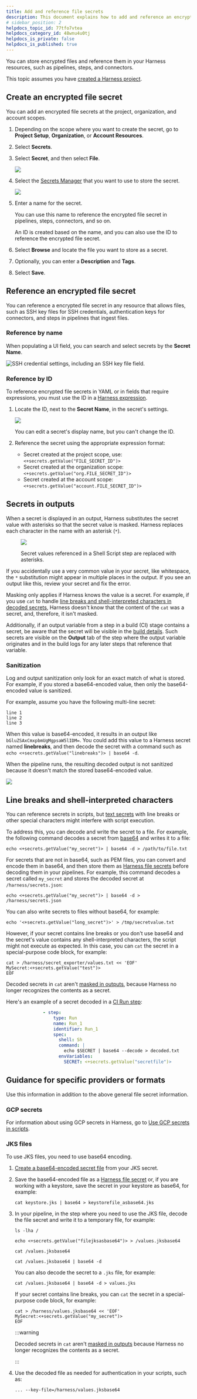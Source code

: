 ```yaml
---
title: Add and reference file secrets
description: This document explains how to add and reference an encrypted file secret.
# sidebar_position: 2
helpdocs_topic_id: 77tfo7vtea
helpdocs_category_id: 48wnu4u0tj
helpdocs_is_private: false
helpdocs_is_published: true
---
```


You can store encrypted files and reference them in your Harness resources, such as pipelines, steps, and connectors.

This topic assumes you have [created a Harness project](../organizations-and-projects/create-an-organization.md).

## Create an encrypted file secret

You can add an encrypted file secrets at the project, organization, and account scopes.

1. Depending on the scope where you want to create the secret, go to **Project Setup**, **Organization**, or **Account Resources**.
2. Select **Secrets**.
3. Select **Secret**, and then select **File**.

   ![](./static/add-file-secrets.png)

4. Select the [Secrets Manager](/docs/category/secrets-management) that you want to use to store the secret.

   ![](../secrets/static/add-file-secrets-56.png)

5. Enter a name for the secret.

   You can use this name to reference the encrypted file secret in pipelines, steps, connectors, and so on.

   An ID is created based on the name, and you can also use the ID to reference the encrypted file secret.

6. Select **Browse** and locate the file you want to store as a secret.
7. Optionally, you can enter a **Description** and **Tags**.
8. Select **Save**.


## Reference an encrypted file secret

You can reference a encrypted file secret in any resource that allows files, such as SSH key files for SSH credentials, authentication keys for connectors, and steps in pipelines that ingest files.

### Reference by name

When populating a UI field, you can search and select secrets by the **Secret Name**.

![SSH credential settings, including an SSH key file field.](../secrets/static/add-file-secrets-57.png)

### Reference by ID

To reference encrypted file secrets in YAML or in fields that require expressions, you must use the ID in a [Harness expression](/docs/platform/variables-and-expressions/runtime-inputs#expressions).

1. Locate the ID, next to the **Secret Name**, in the secret's settings.

   ![](../secrets/static/add-file-secrets-59.png)

   You can edit a secret's display name, but you can't change the ID.

2. Reference the secret using the appropriate expression format:

   * Secret created at the project scope, use: `<+secrets.getValue("FILE_SECRET_ID")>`
   * Secret created at the organization scope: `<+secrets.getValue("org.FILE_SECRET_ID")>`
   * Secret created at the account scope: `<+secrets.getValue("account.FILE_SECRET_ID")>`

## Secrets in outputs

When a secret is displayed in an output, Harness substitutes the secret value with asterisks so that the secret value is masked. Harness replaces each character in the name with an asterisk (`*`).

<figure>

![](../secrets/static/add-use-text-secrets-51.png)

<figcaption>Secret values referenced in a Shell Script step are replaced with asterisks.</figcaption>
</figure>

If you accidentally use a very common value in your secret, like whitespace, the `*` substitution might appear in multiple places in the output. If you see an output like this, review your secret and fix the error.

Masking only applies if Harness knows the value is a secret. For example, if you use `cat` to handle [line breaks and shell-interpreted characters in decoded secrets](#line-breaks-and-shell-interpreted-characters), Harness doesn't know that the content of the `cat` was a secret, and, therefore, it isn't masked.

Additionally, if an output variable from a step in a build (CI) stage contains a secret, be aware that the secret will be visible in the [build details](/docs/continuous-integration/use-ci/viewing-builds). Such secrets are visible on the **Output** tab of the step where the output variable originates and in the build logs for any later steps that reference that variable.

### Sanitization

Log and output sanitization only look for an exact match of what is stored. For example, if you stored a base64-encoded value, then only the base64-encoded value is sanitized.

For example, assume you have the following multi-line secret:

```
line 1
line 2
line 3
```

When this value is base64-encoded, it results in an output like `bGluZSAxCmxpbmUgMgpsaW5lIDM=`. You could add this value to a Harness secret named **linebreaks**, and then decode the secret with a command such as `echo <+secrets.getValue("linebreaks")> | base64 -d`.

When the pipeline runs, the resulting decoded output is not sanitized because it doesn't match the stored base64-encoded value.

![](../secrets/static/add-use-text-secrets-52.png)

## Line breaks and shell-interpreted characters

You can reference secrets in scripts, but [text secrets](./add-use-text-secrets.md) with line breaks or other special characters might interfere with script execution.

To address this, you can decode and write the secret to a file. For example, the following command decodes a secret from [base64](https://linux.die.net/man/1/base64) and writes it to a file:

```shell
echo <+secrets.getValue("my_secret")> | base64 -d > /path/to/file.txt
```

For secrets that are not in base64, such as PEM files, you can convert and encode them in base64, and then store them as [Harness file secrets](./add-file-secrets.md) before decoding them in your pipelines. For example, this command decodes a secret called `my_secret` and stores the decoded secret at `/harness/secrets.json`:

```shell
echo <+secrets.getValue("my_secret")> | base64 -d > /harness/secrets.json
```

You can also write secrets to files without base64, for example:

```shell
echo '<+secrets.getValue("long_secret")>' > /tmp/secretvalue.txt
```

However, if your secret contains line breaks or you don't use base64 and the secret's value contains any shell-interpreted characters, the script might not execute as expected. In this case, you can `cat` the secret in a special-purpose code block, for example:

```shell
cat > /harness/secret_exporter/values.txt << 'EOF'
MySecret:<+secrets.getValue("test")>
EOF
```

Decoded secrets in `cat` aren't [masked in outputs](#secrets-in-outputs), because Harness no longer recognizes the contents as a secret.

Here's an example of a secret decoded in a [CI Run step](/docs/continuous-integration/use-ci/run-step-settings.md):

```yaml
              - step:
                  type: Run
                  name: Run_1
                  identifier: Run_1
                  spec:
                    shell: Sh
                    command: |
                      echo $SECRET | base64 --decode > decoded.txt
                    envVariables:
                      SECRET: <+secrets.getValue("secretfile")>
```

## Guidance for specific providers or formats

Use this information in addition to the above general file secret information.

### GCP secrets

For information about using GCP secrets in Harness, go to [Use GCP secrets in scripts](/docs/continuous-integration/secure-ci/authenticate-gcp-key-in-run-step.md).

### JKS files

To use JKS files, you need to use base64 encoding.

1. [Create a base64-encoded secret file](https://www.base64encode.org/) from your JKS secret.
2. Save the base64-encoded file as a [Harness file secret](/docs/platform/secrets/add-file-secrets) or, if you are working with a keystore, save the secret in your keystore as base64, for example:

   ```
   cat keystore.jks | base64 > keystorefile_asbase64.jks
   ```

3. In your pipeline, in the step where you need to use the JKS file, decode the file secret and write it to a temporary file, for example:

   ```
   ls -lha /

   echo <+secrets.getValue("filejksasbase64")> > /values.jksbase64

   cat /values.jksbase64

   cat /values.jksbase64 | base64 -d
   ```

   You can also decode the secret to a `.jks` file, for example:

   ```
   cat /values.jksbase64 | base64 -d > values.jks
   ```

   If your secret contains line breaks, you can `cat` the secret in a special-purpose code block, for example:

   ```
   cat > /harness/values.jksbase64 << 'EOF'
   MySecret:<+secrets.getValue("my_secret")>
   EOF
   ```

   :::warning

   Decoded secrets in `cat` aren't [masked in outputs](/docs/platform/secrets/add-file-secrets/#secrets-in-outputs) because Harness no longer recognizes the contents as a secret.

   :::

4. Use the decoded file as needed for authentication in your scripts, such as:

   ```
   ... --key-file=/harness/values.jksbase64
   ```
